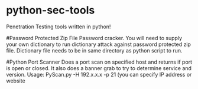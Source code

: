 # python-sec-tools
Penetration Testing tools written in python!

#Password Protected Zip File Password cracker.
You will need to supply your own dictionary to run dictionary attack against password protected zip file.
Dictionary file needs to be in same directory as python script to run.

#Python Port Scanner
Does a port scan on specified host and returns if port is open or closed. It also does a banner grab to try to determine service and version. Usage: PyScan.py -H 192.x.x.x -p 21 (you can specify IP address or website
